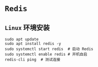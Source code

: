 # `Redis`

## `Linux` 环境安装
```shell
sudo apt update
sudo apt install redis -y
sudo systemctl start redis  # 启动 Redis
sudo systemctl enable redis # 开机自启
redis-cli ping  # 测试连接
```

